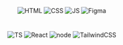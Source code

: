 
<div align='center'>
   
![HTML](https://img.shields.io/badge/HTML-0D1117?style=for-the-badge&logo=HTML5&logoColor=RED) 
![CSS](https://img.shields.io/badge/CSS-0D1117?style=for-the-badge&logo=HTML5&logoColor=blue) 
![JS](https://img.shields.io/badge/javascript-0D1117?style=for-the-badge&logo=javascript&logoColor=F7DF1E)
![Figma](https://img.shields.io/badge/figma-0D1117?style=for-the-badge&logo=figma&logoColor=orange)
#
![TS](https://img.shields.io/badge/typescript-0D1117?style=for-the-badge&logo=typescript&logoColor=blue)
![React](https://img.shields.io/badge/react-0D1117?style=for-the-badge&logo=react&logoColor=38B2AC)
![node](https://img.shields.io/badge/nodejs-0D1117?style=for-the-badge&logo=node.js&logoColor=green)
![TailwindCSS](https://img.shields.io/badge/TailwindCSS-0D1117?style=for-the-badge&logo=tailwind-css&logoColor=38B2AC)

